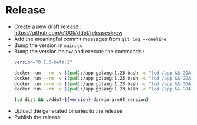 # Release

- Create a new draft release : https://github.com/c100k/ddot/releases/new
- Add the meaningful commit messages from `git log --oneline`
- Bump the version in `main.go`
- Bump the version below and execute the commands :
    ```sh
    version="0.1.0-beta.2"

    docker run --rm -v $(pwd):/app golang:1.23 bash -c "(cd /app && GOARCH=amd64 GOOS=darwin go build -o /app/dist/ddot-${version}-darwin-amd64 -v)"
    docker run --rm -v $(pwd):/app golang:1.23 bash -c "(cd /app && GOARCH=arm64 GOOS=darwin go build -o /app/dist/ddot-${version}-darwin-arm64 -v)"
    docker run --rm -v $(pwd):/app golang:1.23 bash -c "(cd /app && GOARCH=amd64 GOOS=linux go build -o /app/dist/ddot-${version}-linux-amd64 -v)"
    docker run --rm -v $(pwd):/app golang:1.23 bash -c "(cd /app && GOARCH=arm64 GOOS=linux go build -o /app/dist/ddot-${version}-linux-arm64 -v)"

    (cd dist && ./ddot-${version}-darwin-arm64 version)
    ```
- Upload the generated binaries to the release
- Publish the release
